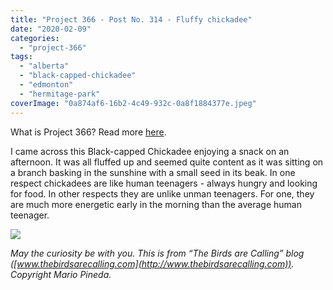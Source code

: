 ```yaml
---
title: "Project 366 - Post No. 314 - Fluffy chickadee"
date: "2020-02-09"
categories: 
  - "project-366"
tags: 
  - "alberta"
  - "black-capped-chickadee"
  - "edmonton"
  - "hermitage-park"
coverImage: "0a874af6-16b2-4c49-932c-0a8f1884377e.jpeg"
---
```


What is Project 366? Read more [here](https://thebirdsarecalling.com/2019/03/29/project-366/).

I came across this Black-capped Chickadee enjoying a snack on an afternoon. It was all fluffed up and seemed quite content as it was sitting on a branch basking in the sunshine with a small seed in its beak. In one respect chickadees are like human teenagers - always hungry and looking for food. In other respects they are unlike unman teenagers. For one, they are much more energetic early in the morning than the average human teenager.

![](https://thebirdsarecallingandimustgo.files.wordpress.com/2020/02/0a874af6-16b2-4c49-932c-0a8f1884377e.jpeg?w=1024)

_May the curiosity be with you. This is from “The Birds are Calling” blog ([www.thebirdsarecalling.com](http://www.thebirdsarecalling.com)). Copyright Mario Pineda._
